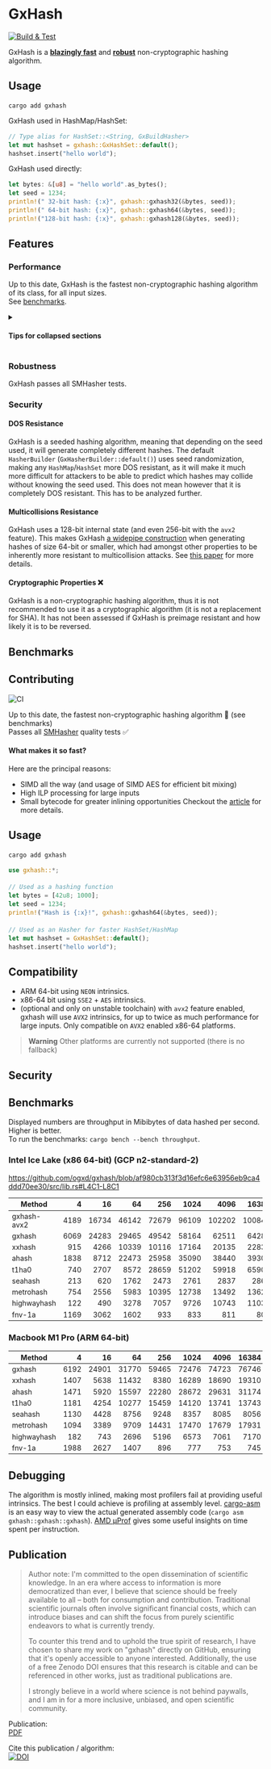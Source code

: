 # GxHash
[![Build & Test](https://github.com/ogxd/gxhash/actions/workflows/build_test.yml/badge.svg)](https://github.com/ogxd/gxhash/actions/workflows/build_test.yml)

GxHash is a [**blazingly fast**](#performance) and [**robust**](#robustness) non-cryptographic hashing algorithm.

## Usage
```
cargo add gxhash
```
GxHash used in HashMap/HashSet:
```rust
// Type alias for HashSet::<String, GxBuildHasher>
let mut hashset = gxhash::GxHashSet::default();
hashset.insert("hello world");
```
GxHash used directly:
```rust
let bytes: &[u8] = "hello world".as_bytes();
let seed = 1234;
println!(" 32-bit hash: {:x}", gxhash::gxhash32(&bytes, seed));
println!(" 64-bit hash: {:x}", gxhash::gxhash64(&bytes, seed));
println!("128-bit hash: {:x}", gxhash::gxhash128(&bytes, seed));
```

## Features

### Performance
Up to this date, GxHash is the fastest non-cryptographic hashing algorithm of its class, for all input sizes.  
See [benchmarks](#benchmarks).

<details>
<summary><h4>Tips for collapsed sections</h4></summary>

![aarch64](./benches/throughput/aarch64.svg)
![x86_64](./benches/throughput/x86_64.svg)

</details>

### Robustness

GxHash passes all SMHasher tests.

### Security

#### DOS Resistance
GxHash is a seeded hashing algorithm, meaning that depending on the seed used, it will generate completely different hashes. The default `HasherBuilder` (`GxHasherBuilder::default()`) uses seed randomization, making any `HashMap`/`HashSet` more DOS resistant, as it will make it much more difficult for attackers to be able to predict which hashes may collide without knowing the seed used. This does not mean however that it is completely DOS resistant. This has to be analyzed further.
#### Multicollisions Resistance
GxHash uses a 128-bit internal state (and even 256-bit with the `avx2` feature). This makes GxHash [a widepipe construction](https://en.wikipedia.org/wiki/Merkle%E2%80%93Damg%C3%A5rd_construction#Wide_pipe_construction) when generating hashes of size 64-bit or smaller, which had amongst other properties to be inherently more resistant to multicollision attacks. See [this paper](https://www.iacr.org/archive/crypto2004/31520306/multicollisions.pdf) for more details.
#### Cryptographic Properties ❌
GxHash is a non-cryptographic hashing algorithm, thus it is not recommended to use it as a cryptographic algorithm (it is not a replacement for SHA). It has not been assessed if GxHash is preimage resistant and how likely it is to be reversed.

## Benchmarks


## Contributing



![CI](https://github.com/ogxd/gxhash-rust/actions/workflows/rust.yml/badge.svg)

Up to this date, the fastest non-cryptographic hashing algorithm 🚀 (see benchmarks)  
Passes all [SMHasher](https://github.com/rurban/smhasher) quality tests ✅

#### What makes it so fast?
Here are the principal reasons:
- SIMD all the way (and usage of SIMD AES for efficient bit mixing)
- High ILP processing for large inputs
- Small bytecode for greater inlining opportunities
Checkout the [article](https://github.com/ogxd/gxhash-rust/blob/main/article/article.pdf) for more details.

## Usage
```
cargo add gxhash
```

```rust
use gxhash::*;

// Used as a hashing function
let bytes = [42u8; 1000];
let seed = 1234;
println!("Hash is {:x}!", gxhash::gxhash64(&bytes, seed));

// Used as an Hasher for faster HashSet/HashMap
let mut hashset = GxHashSet::default();
hashset.insert("hello world");
```

## Compatibility
- ARM 64-bit using `NEON` intrinsics.
- x86-64 bit using `SSE2` + `AES` intrinsics.
- (optional and only on unstable toolchain) with `avx2` feature enabled, gxhash will use `AVX2` intrinsics, for up to twice as much performance for large inputs. Only compatible on `AVX2` enabled x86-64 platforms.

> **Warning**
> Other platforms are currently not supported (there is no fallback)

## Security

## Benchmarks
Displayed numbers are throughput in Mibibytes of data hashed per second. Higher is better.  
To run the benchmarks: `cargo bench --bench throughput`.

### Intel Ice Lake (x86 64-bit) (GCP n2-standard-2)

https://github.com/ogxd/gxhash/blob/af980cb313f3d16efc6e63956eb9ca4ddd70ee30/src/lib.rs#L4C1-L8C1

| Method      |    4 |    16 |    64 |   256 |  1024 |   4096 |  16384 |
|-------------|-----:|------:|------:|------:|------:|-------:|-------:|
| gxhash-avx2 | 4189 | 16734 | 46142 | 72679 | 96109 | 102202 | 100845 |
| gxhash      | 6069 | 24283 | 29465 | 49542 | 58164 |  62511 |  64281 |
| xxhash      |  915 |  4266 | 10339 | 10116 | 17164 |  20135 |  22834 |
| ahash       | 1838 |  8712 | 22473 | 25958 | 35090 |  38440 |  39308 |
| t1ha0       |  740 |  2707 |  8572 | 28659 | 51202 |  59918 |  65902 |
| seahash     |  213 |   620 |  1762 |  2473 |  2761 |   2837 |   2860 |
| metrohash   |  754 |  2556 |  5983 | 10395 | 12738 |  13492 |  13624 |
| highwayhash |  122 |   490 |  3278 |  7057 |  9726 |  10743 |  11036 |
| fnv-1a      | 1169 |  3062 |  1602 |   933 |   833 |    811 |    808 |

### Macbook M1 Pro (ARM 64-bit)

| Method      |    4 |    16 |    64 |   256 |  1024 |  4096 |  16384 |
|-------------|-----:|------:|------:|------:|------:|------:|-------:|
| gxhash      | 6192 | 24901 | 31770 | 59465 | 72476 | 74723 |  76746 |
| xxhash      | 1407 |  5638 | 11432 |  8380 | 16289 | 18690 |  19310 |
| ahash       | 1471 |  5920 | 15597 | 22280 | 28672 | 29631 |  31174 |
| t1ha0       | 1181 |  4254 | 10277 | 15459 | 14120 | 13741 |  13743 |
| seahash     | 1130 |  4428 |  8756 |  9248 |  8357 |  8085 |   8056 |
| metrohash   | 1094 |  3389 |  9709 | 14431 | 17470 | 17679 |  17931 |
| highwayhash |  182 |   743 |  2696 |  5196 |  6573 |  7061 |   7170 |
| fnv-1a      | 1988 |  2627 |  1407 |   896 |   777 |   753 |    745 |

## Debugging
The algorithm is mostly inlined, making most profilers fail at providing useful intrinsics. The best I could achieve is profiling at assembly level. [cargo-asm](https://github.com/gnzlbg/cargo-asm) is an easy way to view the actual generated assembly code (`cargo asm gxhash::gxhash::gxhash`). [AMD μProf](https://www.amd.com/en/developer/uprof.html) gives some useful insights on time spent per instruction.

## Publication
> Author note:
> I'm committed to the open dissemination of scientific knowledge. In an era where access to information is more democratized than ever, I believe that science should be freely available to all – both for consumption and contribution. Traditional scientific journals often involve significant financial costs, which can introduce biases and can shift the focus from purely scientific endeavors to what is currently trendy. 
>
> To counter this trend and to uphold the true spirit of research, I have chosen to share my work on "gxhash" directly on GitHub, ensuring that it's openly accessible to anyone interested. Additionally, the use of a free Zenodo DOI ensures that this research is citable and can be referenced in other works, just as traditional publications are. 
>
> I strongly believe in a world where science is not behind paywalls, and I am in for a more inclusive, unbiased, and open scientific community.

Publication:  
[PDF](https://github.com/ogxd/gxhash-rust/blob/main/article/article.pdf)

Cite this publication / algorithm:  
[![DOI](https://zenodo.org/badge/690754256.svg)](https://zenodo.org/badge/latestdoi/690754256)
